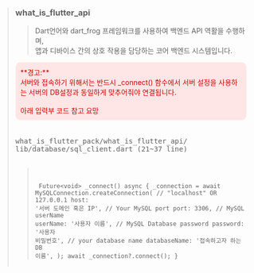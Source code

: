 
> ### what_is_flutter_api
>> Dart언어와 dart_frog 프레임워크를 사용하여 백엔드 API 역활을 수행하며,<br> 앱과 디바이스 간의 상호 작용을 담당하는 코어 백엔드 시스템입니다.
> 
>
> <div style="background-color: #ffe6e6; color: #cc0000; padding: 10px; border-radius: 10px">
> **경고:** <br>서버와 접속하기 위해서는 반드시 _connect() 함수에서 서버 설정을 사용하는 서버의 DB설정과 동일하게 맞추어줘야 연결됩니다.<br><br>아래 입력부 코드 참고 요망
> </div>
>ㅤ<pre>what_is_flutter_pack/what_is_flutter_api/<br>lib/database/sql_client.dart (21~37 line)
>
>><code> Future\<void> _connect() async {
    _connection = await MySQLConnection.createConnection(
      // "localhost" OR 127.0.0.1
      host: '서버 도메인 혹은 IP',
      // Your MySQL port
      port: 3306,
      // MySQL userName
      userName: '사용자 이름',
      // MySQL Database password
      password: '사용자 비밀번호',
      // your database name
      databaseName: '접속하고자 하는 DB 이름',
    );
    await _connection?.connect();
  }
></code></pre>


